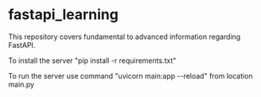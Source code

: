 # fastapi_learning
This repository covers fundamental to advanced information regarding FastAPI.

To install the server "pip install -r requirements.txt"

To run the server use command "uvicorn main:app --reload" from location main.py
